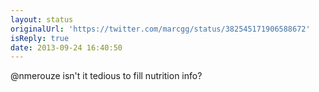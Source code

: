 ```yaml
---
layout: status
originalUrl: 'https://twitter.com/marcgg/status/382545171906588672'
isReply: true
date: 2013-09-24 16:40:50
---
```


@nmerouze isn't it tedious to fill nutrition info?
